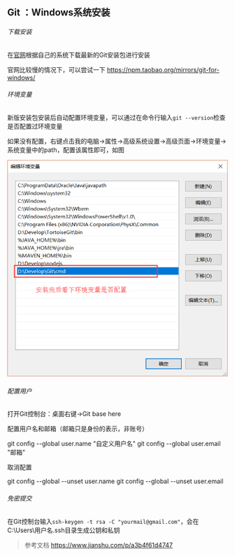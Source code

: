 Git ：Windows系统安装
-

###### 下载安装

在[官网](https://git-scm.com/downloads)根据自己的系统下载最新的Git安装包进行安装

官网比较慢的情况下，可以尝试一下 https://npm.taobao.org/mirrors/git-for-windows/

###### 环境变量

新版安装包安装后自动配置环境变量，可以通过在命令行输入`git --version`检查是否配置过环境变量

如果没有配置，右键点击我的电脑->属性->高级系统设置->高级页面->环境变量->系统变量中的path，配置该属性即可，如图

![](img/2267589-883f7976d4ee3017.png)

###### 配置用户

打开Git控制台：桌面右键->Git base here

配置用户名和邮箱（邮箱只是身份的表示，非账号）

git config --global user.name "自定义用户名"
git config --global user.email "邮箱"

取消配置

git config --global --unset user.name
git config --global --unset user.email

###### 免密提交

在Git控制台输入`ssh-keygen -t rsa -C "yourmail@gmail.com"`，会在C:\Users\用户名\.ssh目录生成公钥和私钥

> 参考文档 https://www.jianshu.com/p/a3b4f61d4747